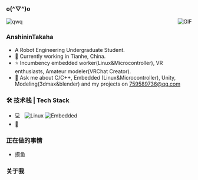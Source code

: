 ### o(^▽^)o

![qwq](http://antzuhl.cn:4000/get/@AnshininTakaha.readme)
<img align="right" alt="GIF" src="https://raw.githubusercontent.com/JoeyBling/JoeyBling/master/pic/pusheencode.gif" />

### AnshininTakaha

- A Robot Engineering Undergraduate Student.
- 🌱 Currently working in Tianhe, China.
- ⭐ Incumbency embedded worker(Linux&Microcontroller), VR enthusiasts,  Amateur modeler(VRChat Creator).
- 💬 Ask me about C/C++, Embedded (Linux&Microcontroller), Unity, Modeling(3dmax&blender) and my projects on [759589736@qq.com](mailto:759589736@qq.com)

### 🛠 技术栈 | Tech Stack

- 💻 &#160;
![Linux](https://img.shields.io/badge/-Linux-333333?style=flat&logo=Linux&logoColor=FCC624)
![Embedded](https://img.shields.io/badge/-Arm-333333?style=flat&logo=Arm&logoColor=FCC624)
- 🔧 &#160;

### 正在做的事情
- 摸鱼


### 关于我

